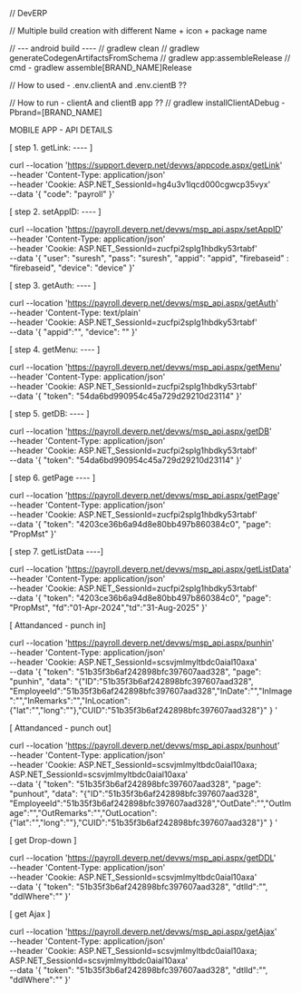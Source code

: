 // DevERP

// Multiple build creation with different Name + icon + package name

// --- android build ----
// gradlew clean
// gradlew generateCodegenArtifactsFromSchema 
// gradlew app:assembleRelease 
// cmd - gradlew assemble[BRAND_NAME]Release

// How to used - .env.clientA and .env.cientB ??

// How to run - clientA and clientB app ??
// gradlew installClientADebug -Pbrand=[BRAND_NAME]


MOBILE APP - API DETAILS 

[ step 1. getLink: ---- ]

curl --location 'https://support.deverp.net/devws/appcode.aspx/getLink' \
--header 'Content-Type: application/json' \
--header 'Cookie: ASP.NET_SessionId=hg4u3v1lqcd000cgwcp35vyx' \
--data '{
    "code": "payroll"
}'

[ step 2. setAppID: ---- ]

curl --location 'https://payroll.deverp.net/devws/msp_api.aspx/setAppID' \
--header 'Content-Type: application/json' \
--header 'Cookie: ASP.NET_SessionId=zucfpi2splg1hbdky53rtabf' \
--data '{
    "user": "suresh",
    "pass": "suresh",
    "appid": "appid",
    "firebaseid" : "firebaseid",
    "device": "device"
}'

[ step 3. getAuth: ---- ]

curl --location 'https://payroll.deverp.net/devws/msp_api.aspx/getAuth' \
--header 'Content-Type: text/plain' \
--header 'Cookie: ASP.NET_SessionId=zucfpi2splg1hbdky53rtabf' \
--data '{
    "appid":"",
    "device": ""
}'

[ step 4. getMenu: ---- ]

curl --location 'https://payroll.deverp.net/devws/msp_api.aspx/getMenu' \
--header 'Content-Type: application/json' \
--header 'Cookie: ASP.NET_SessionId=zucfpi2splg1hbdky53rtabf' \
--data '{
    "token": "54da6bd990954c45a729d29210d23114"
}'

[ step 5. getDB: ---- ]

curl --location 'https://payroll.deverp.net/devws/msp_api.aspx/getDB' \
--header 'Content-Type: application/json' \
--header 'Cookie: ASP.NET_SessionId=zucfpi2splg1hbdky53rtabf' \
--data '{
    "token": "54da6bd990954c45a729d29210d23114"
}'

[ step 6. getPage ---- ]

curl --location 'https://payroll.deverp.net/devws/msp_api.aspx/getPage' \
--header 'Content-Type: application/json' \
--header 'Cookie: ASP.NET_SessionId=zucfpi2splg1hbdky53rtabf' \
--data '{
    "token": "4203ce36b6a94d8e80bb497b860384c0",
    "page": "PropMst"
}'

[ step 7. getListData ----]

curl --location 'https://payroll.deverp.net/devws/msp_api.aspx/getListData' \
--header 'Content-Type: application/json' \
--header 'Cookie: ASP.NET_SessionId=zucfpi2splg1hbdky53rtabf' \
--data '{
    "token": "4203ce36b6a94d8e80bb497b860384c0",
    "page": "PropMst", "fd":"01-Apr-2024","td":"31-Aug-2025"
}'


[ Attandanced - punch in]

curl --location 'https://payroll.deverp.net/devws/msp_api.aspx/punhin' \
--header 'Content-Type: application/json' \
--header 'Cookie: ASP.NET_SessionId=scsvjmlmyltbdc0aial10axa' \
--data '{
  "token": "51b35f3b6af242898bfc397607aad328",
  "page": "punhin",
  "data": "{\"ID\":\"51b35f3b6af242898bfc397607aad328\", \"EmployeeId\":\"51b35f3b6af242898bfc397607aad328\",\"InDate\":\"\",\"InImage\":\"\",\"InRemarks\":\"\",\"InLocation\":{\"lat\":\"\",\"long\":\"\"},\"CUID\":\"51b35f3b6af242898bfc397607aad328\"}"
}
'

[ Attandanced - punch out]

curl --location 'https://payroll.deverp.net/devws/msp_api.aspx/punhout' \
--header 'Content-Type: application/json' \
--header 'Cookie: ASP.NET_SessionId=scsvjmlmyltbdc0aial10axa; ASP.NET_SessionId=scsvjmlmyltbdc0aial10axa' \
--data '{
  "token": "51b35f3b6af242898bfc397607aad328",
  "page": "punhout",
  "data": "{\"ID\":\"51b35f3b6af242898bfc397607aad328\", \"EmployeeId\":\"51b35f3b6af242898bfc397607aad328\",\"OutDate\":\"\",\"OutImage\":\"\",\"OutRemarks\":\"\",\"OutLocation\":{\"lat\":\"\",\"long\":\"\"},\"CUID\":\"51b35f3b6af242898bfc397607aad328\"}"
}
'

[ get Drop-down ]

curl --location 'https://payroll.deverp.net/devws/msp_api.aspx/getDDL' \
--header 'Content-Type: application/json' \
--header 'Cookie: ASP.NET_SessionId=scsvjmlmyltbdc0aial10axa' \
--data '{
     "token": "51b35f3b6af242898bfc397607aad328",
     "dtlId":"",
     "ddlWhere":""
}'

[ get Ajax ]

curl --location 'https://payroll.deverp.net/devws/msp_api.aspx/getAjax' \
--header 'Content-Type: application/json' \
--header 'Cookie: ASP.NET_SessionId=scsvjmlmyltbdc0aial10axa; ASP.NET_SessionId=scsvjmlmyltbdc0aial10axa' \
--data '{
     "token": "51b35f3b6af242898bfc397607aad328",
     "dtlId":"",
     "ddlWhere":""
}'

